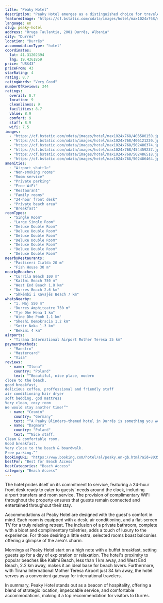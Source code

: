 ```yaml
---
title: "Peaky Hotel"
description: "Peaky Hotel emerges as a distinguished choice for travelers seeking both comfort and convenience in the heart of Durrës."
featuredImage: "https://cf.bstatic.com/xdata/images/hotel/max1024x768/403580150.jpg?k=be0680d0962047c3fa5134767bde39c73110a5632e9cf5da930407a110f19a66&o=&hp=1"
language: en
slug: peaky-hotel
address: "Rruga Taulantia, 2001 Durrës, Albania"
city: "Durrës"
location: "Durrës"
accommodationType: "hotel"
coordinates:
  lat: 41.31202394
  lng: 19.4361859
price: "US$43"
priceFrom: 43
starRating: 4
rating: 8.7
ratingWords: "Very Good"
numberOfReviews: 344
ratings:
  overall: 8.7
  location: 9
  cleanliness: 9
  facilities: 8.7
  value: 8.9
  comfort: 9
  staff: 8.9
  wifi: 7.5
images:
  - "https://cf.bstatic.com/xdata/images/hotel/max1024x768/403580150.jpg?k=be0680d0962047c3fa5134767bde39c73110a5632e9cf5da930407a110f19a66&o=&hp=1"
  - "https://cf.bstatic.com/xdata/images/hotel/max1024x768/406121220.jpg?k=1f376ead476951b5d21051bc252c6830e5e290c3cfed50e0ce6f9451b77c4b52&o=&hp=1"
  - "https://cf.bstatic.com/xdata/images/hotel/max1024x768/502486374.jpg?k=00368e9d8af14f6a76fa7764d4bf67855618dac616825c456c4d89827798cd24&o=&hp=1"
  - "https://cf.bstatic.com/xdata/images/hotel/max1024x768/454459237.jpg?k=5b4343663c3e9c8b7072f5a9bf7f957df7d29d3f414da0ffa3b8a36d3acac770&o=&hp=1"
  - "https://cf.bstatic.com/xdata/images/hotel/max1024x768/502486518.jpg?k=a0d00f83eb848365277abb637e8fb4d43ca304799ecdeb847b3d648cf87ef888&o=&hp=1"
  - "https://cf.bstatic.com/xdata/images/hotel/max1024x768/502486464.jpg?k=9e166d2c75e68458a976b5d2137519cc4284b35816bfb5f1d4815fe85d7315e9&o=&hp=1"
amenities:
  - "Airport shuttle"
  - "Non-smoking rooms"
  - "Room service"
  - "Private parking"
  - "Free WiFi"
  - "Restaurant"
  - "Family rooms"
  - "24-hour front desk"
  - "Private beach area"
  - "Breakfast"
roomTypes:
  - "Single Room"
  - "Large Single Room"
  - "Deluxe Double Room"
  - "Deluxe Double Room"
  - "Deluxe Double Room"
  - "Deluxe Double Room"
  - "Deluxe Double Room"
  - "Deluxe Double Room"
  - "Deluxe Double Room"
nearbyRestaurants:
  - "Pasticeri Cialda 20 m"
  - "Fish House 30 m"
nearbyBeaches:
  - "Currila Beach 100 m"
  - "Kallmi Beach 750 m"
  - "West End Beach 1.8 km"
  - "Durres Beach 2.6 km"
  - "Shkëmbi i Kavajës Beach 7 km"
whatsNearby:
  - "1. Maj 550 m"
  - "Durres Amphiteatre 750 m"
  - "Yje Dhe Hena 1 km"
  - "Wine Dhe Pooh 1.1 km"
  - "Sheshi Demokracia 1.2 km"
  - "Sotir Noka 1.3 km"
  - "Bekimi 4 km"
airports:
  - "Tirana International Airport Mother Teresa 25 km"
paymentMethods:
  - "Maestro"
  - "Mastercard"
  - "Visa"
reviews:
  - name: "Ilona"
    country: "Poland"
    text: "“Beautiful, nice place, modern
close to the beach,
good breakfast,
delicious coffee, proffessional and friendly staff
air conditioning hair dryer
soft bedding, god mattress
Very clean, cozy room
We would stay another time!”"
  - name: "Cosmin"
    country: "Germany"
    text: "“A Peaky Blinders-themed hotel in Durrës is something you wouldn't expect. Congrats to the manager for organizing everything!”"
  - name: "Dagmara"
    country: "Poland"
    text: "“Nice staff.
Clean & comfortable room.
Good breakfast.
Very close to the beach & boardwalk.
Free parking.”"
bookingURL: "https://www.booking.com/hotel/al/peaky.en-gb.html?aid=8035640"
bestFor: "Best for Beach Access"
bestCategories: "Beach Access"
category: "Beach Access"
---
```


The hotel prides itself on its commitment to service, featuring a 24-hour front desk ready to cater to guests' needs around the clock, including airport transfers and room service. The provision of complimentary WiFi throughout the property ensures that guests remain connected and entertained throughout their stay.

Accommodations at Peaky Hotel are designed with the guest's comfort in mind. Each room is equipped with a desk, air conditioning, and a flat-screen TV for a truly relaxing retreat. The inclusion of a private bathroom, complete with a bidet and complimentary toiletries, adds a touch of luxury to the experience. For those desiring a little extra, selected rooms boast balconies offering a glimpse of the area's charm.

Mornings at Peaky Hotel start on a high note with a buffet breakfast, setting guests up for a day of exploration or relaxation. The hotel's proximity to popular beaches like Kallmi Beach, less than 1 km away, and West End Beach, 2.2 km away, makes it an ideal base for beach lovers. Furthermore, with Tirana International Mother Teresa Airport just 34 km away, the hotel serves as a convenient gateway for international travelers.

In summary, Peaky Hotel stands out as a beacon of hospitality, offering a blend of strategic location, impeccable service, and comfortable accommodations, making it a top recommendation for visitors to Durrës.